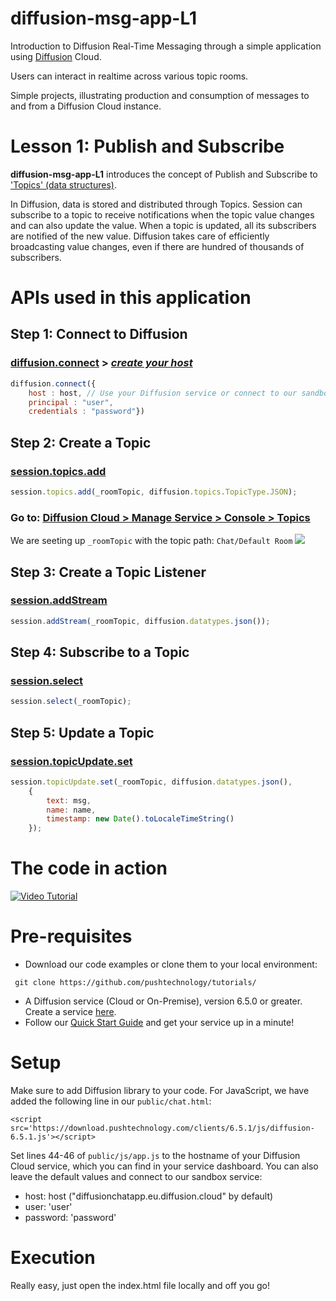 # diffusion-msg-app-L1

Introduction to Diffusion Real-Time Messaging through a simple application using [Diffusion](https://www.pushtechnology.com/product-overview) Cloud.

Users can interact in realtime across various topic rooms.

Simple projects, illustrating production and consumption of messages to and from a Diffusion Cloud instance.

# Lesson 1: Publish and Subscribe

**diffusion-msg-app-L1** introduces the concept of Publish and Subscribe to ['Topics' (data structures)](https://docs.pushtechnology.com/docs/6.5.1/manual/html/introduction/overview/topics_data.html).

In Diffusion, data is stored and distributed through Topics. Session can subscribe to a topic to receive notifications when the topic value changes and can also update the value. When a topic is updated, all its subscribers are notified of the new value. Diffusion takes care of efficiently broadcasting value changes, even if there are hundred of thousands of subscribers.

# APIs used in this application

## **Step 1: Connect to Diffusion**
### [diffusion.connect](https://docs.pushtechnology.com/docs/6.5.1/js/globals.html#connect) > [*create your host*](https://management.ad.diffusion.cloud/)
```js
diffusion.connect({
	host : host, // Use your Diffusion service or connect to our sandbox "diffusionchatapp.eu.diffusion.cloud"
	principal : "user",
	credentials : "password"})
```
## **Step 2: Create a Topic**
### [session.topics.add](https://docs.pushtechnology.com/docs/6.5.1/js/interfaces/topiccontrol.html#add)
```js
session.topics.add(_roomTopic, diffusion.topics.TopicType.JSON);
```
### Go to: [Diffusion Cloud > Manage Service > Console > Topics](https://management.ad.diffusion.cloud/#!/login)
We are seeting up `_roomTopic` with the topic path: `Chat/Default Room`
![](https://github.com/pushtechnology/tutorials/blob/master/messaging/diffusion-msg-app-L1/images/topics.png)

## **Step 3: Create a Topic Listener**
### [session.addStream](https://docs.pushtechnology.com/docs/6.5.1/js/interfaces/session.html#addstream)
```js
session.addStream(_roomTopic, diffusion.datatypes.json());
```
## **Step 4: Subscribe to a Topic**
### [session.select](https://docs.pushtechnology.com/docs/6.5.1/js/interfaces/session.html#select)
```js
session.select(_roomTopic);
```
## **Step 5: Update a Topic**
### [session.topicUpdate.set](https://docs.pushtechnology.com/docs/6.5.1/js/interfaces/topicupdate.html#set)
```js
session.topicUpdate.set(_roomTopic, diffusion.datatypes.json(),
	{
		text: msg,
		name: name,
		timestamp: new Date().toLocaleTimeString()
	});
```
# The code in action
[![Video Tutorial](https://github.com/pushtechnology/tutorials/blob/master/messaging/diffusion-msg-app-L1/images/code-example.png)](https://youtu.be/tTx8q4oPx7E?t=336)

# Pre-requisites

*  Download our code examples or clone them to your local environment:
```
 git clone https://github.com/pushtechnology/tutorials/
```
* A Diffusion service (Cloud or On-Premise), version 6.5.0 or greater. Create a service [here](https://management.ad.diffusion.cloud/).
* Follow our [Quick Start Guide](https://docs.pushtechnology.com/quickstart/#diffusion-cloud-quick-start) and get your service up in a minute!

# Setup

Make sure to add Diffusion library to your code. For JavaScript, we have added the following line in our `public/chat.html`:
```
<script src='https://download.pushtechnology.com/clients/6.5.1/js/diffusion-6.5.1.js'></script>
```
Set lines 44-46 of `public/js/app.js` to the hostname of your Diffusion Cloud service, which you can find in your service dashboard.
You can also leave the default values and connect to our sandbox service:
* host: host ("diffusionchatapp.eu.diffusion.cloud" by default)
* user: 'user'
* password: 'password'

# Execution

Really easy, just open the index.html file locally and off you go!
